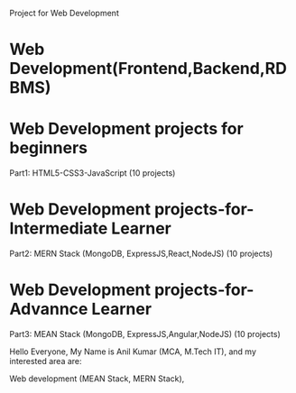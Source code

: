 Project for Web Development

# Web Development(Frontend,Backend,RDBMS)

# Web Development projects for beginners
	
Part1: HTML5-CSS3-JavaScript (10 projects)

# Web Development projects-for-Intermediate Learner

Part2: MERN Stack (MongoDB, ExpressJS,React,NodeJS) (10 projects)

# Web Development projects-for-Advannce Learner

Part3: MEAN Stack (MongoDB, ExpressJS,Angular,NodeJS) (10 projects)
 
Hello Everyone, My Name is Anil Kumar (MCA, M.Tech IT), and my interested area are: 

Web development (MEAN Stack, MERN Stack),    

